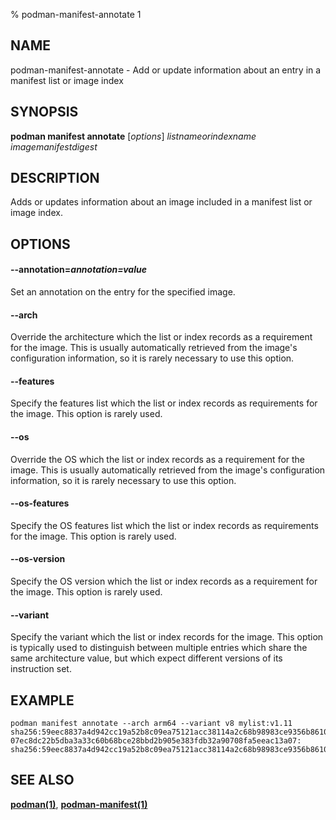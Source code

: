 % podman-manifest-annotate 1

## NAME
podman\-manifest\-annotate - Add or update information about an entry in a manifest list or image index

## SYNOPSIS
**podman manifest annotate** [*options*] *listnameorindexname* *imagemanifestdigest*

## DESCRIPTION

Adds or updates information about an image included in a manifest list or image index.

## OPTIONS

#### **--annotation**=*annotation=value*

Set an annotation on the entry for the specified image.

#### **--arch**

Override the architecture which the list or index records as a requirement for
the image.  This is usually automatically retrieved from the image's
configuration information, so it is rarely necessary to use this option.


#### **--features**

Specify the features list which the list or index records as requirements for
the image.  This option is rarely used.

#### **--os**

Override the OS which the list or index records as a requirement for the image.
This is usually automatically retrieved from the image's configuration
information, so it is rarely necessary to use this option.

#### **--os-features**

Specify the OS features list which the list or index records as requirements
for the image.  This option is rarely used.

#### **--os-version**

Specify the OS version which the list or index records as a requirement for the
image.  This option is rarely used.

#### **--variant**

Specify the variant which the list or index records for the image.  This option
is typically used to distinguish between multiple entries which share the same
architecture value, but which expect different versions of its instruction set.

## EXAMPLE

```
podman manifest annotate --arch arm64 --variant v8 mylist:v1.11 sha256:59eec8837a4d942cc19a52b8c09ea75121acc38114a2c68b98983ce9356b8610
07ec8dc22b5dba3a33c60b68bce28bbd2b905e383fdb32a90708fa5eeac13a07: sha256:59eec8837a4d942cc19a52b8c09ea75121acc38114a2c68b98983ce9356b8610
```

## SEE ALSO
**[podman(1)](podman.1.md)**, **[podman-manifest(1)](podman-manifest.1.md)**
